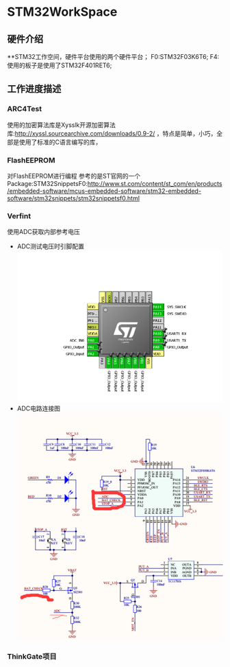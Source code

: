 # STM32WorkSpace
## 硬件介绍
**STM32工作空间，硬件平台使用的两个硬件平台；
F0:STM32F03K6T6;
F4:使用的板子是使用了STM32F401RET6;

## 工作进度描述
### ARC4Test
使用的加密算法库是Xysslk开源加密算法库:http://xyssl.sourcearchive.com/downloads/0.9-2/
，特点是简单，小巧，全部是使用了标准的C语言编写的库，
### FlashEEPROM
对FlashEEPROM进行编程
参考的是ST官网的一个Package:STM32SnippetsF0:http://www.st.com/content/st_com/en/products/embedded-software/mcus-embedded-software/stm32-embedded-software/stm32snippets/stm32snippetsf0.html
### Verfint
使用ADC获取内部参考电压
* ADC测试电压时引脚配置
![ADC测试电压时引脚配置](https://github.com/Twsa/STM32WorkSpace/blob/master/F0/STM32F03K6T6/Verfint/Graph/1.png)
* ADC电路连接图
![ADC测试电压时引脚配置](https://github.com/Twsa/STM32WorkSpace/blob/master/F0/STM32F03K6T6/Verfint/Graph/2.png)

### ThinkGate项目
